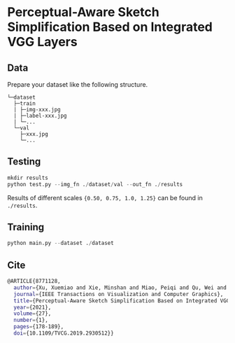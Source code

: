 # Perceptual-Aware Sketch Simplification Based on Integrated VGG Layers

## Data
Prepare your dataset like the following structure.
```
└─dataset
  ├─train
  | ├─img-xxx.jpg
  | ├─label-xxx.jpg
  | └─...
  └─val
    ├─xxx.jpg
    └─...
```

## Testing
```python
mkdir results
python test.py --img_fn ./dataset/val --out_fn ./results
```
Results of different scales `{0.50, 0.75, 1.0, 1.25}` can be found in `./results`.

## Training
```python
python main.py --dataset ./dataset 
```

## Cite
```sh
@ARTICLE{8771128,
  author={Xu, Xuemiao and Xie, Minshan and Miao, Peiqi and Qu, Wei and Xiao, Wenpeng and Zhang, Huaidong and Liu, Xueting and Wong, Tien-Tsin},
  journal={IEEE Transactions on Visualization and Computer Graphics}, 
  title={Perceptual-Aware Sketch Simplification Based on Integrated VGG Layers}, 
  year={2021},
  volume={27},
  number={1},
  pages={178-189},
  doi={10.1109/TVCG.2019.2930512}}
```